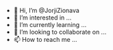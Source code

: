 - 👋 Hi, I’m @JorjiZionava
- 👀 I’m interested in ...
- 🌱 I’m currently learning ...
- 💞️ I’m looking to collaborate on ...
- 📫 How to reach me ...

<!---
JorjiZionava/JorjiZionava is a ✨ special ✨ repository because its `README.md` (this file) appears on your GitHub profile.
You can click the Preview link to take a look at your changes.
--->
